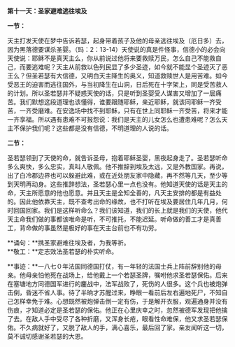 **第十一天：圣家避难逃往埃及**

**一节：**

天主打发天使在梦中告诉若瑟，起身带着孩子及他的母亲逃往埃及（厄日多）去，因为黑落德要谋杀圣婴。（玛：2：13-14）天使说的真是件怪事，信德小的必会向天使说：耶稣不是真天主么，你从前说过他将来要救赎万民，怎么自己不能救自己，而要逃难呢？天主从前救以色列民显了多少圣迹，如今就不能显个圣迹灭了恶王么？但圣若瑟有大信德，又明白天主降生的奥义，知道救赎世人是用苦难。如今受恶王的迫害而逃往国外，与当初降生在山洞，日后死在十字架上，同是受苦救人的计划。所以圣若瑟并不疑惑天使的话，只是听到圣婴受人谋害又增加了一层痛苦。我们默想这段道理也该懂得，谁要跟随耶稣，亲近耶稣，就该同耶稣一齐受苦，一齐受磨难。在安逸场中找不到耶稣，只有在世上同耶稣一齐受苦，将来才能一齐享福。所以遇有患难不可报怨说：我们是天主的儿女怎么也遭患难呢？怎么天主不保护我们呢？这些都是没有信德，不明道理的人说的话。

**二节：**

圣若瑟领到了天使的命，就告诉圣母，抱着耶稣圣婴，黑夜起身走了。圣若瑟听命多么爽快，多么忠实，真叫人敬佩。他不推辞到埃及太远，又是外教国家。再说，出了白冷郡边界也可以躲避此难，或在近处朋友家中隐藏，再不然等几天，至少等到天明再动身。这些推辞想法，圣若瑟心里一点也没有。他知道天使的话是天主的命，天主所愿意的他也愿意。并且天主是全知全善的，凡天主安排的都是有益处的。因此他依靠天主，既不查考出命的缘故，也不打听在埃及要居住几年几月，何时回国回家。我们是这样听命么？我们该知道，我们的长上就是我们的天使，他代天主命我们做的事都该唯命是听，不可推托，不能迟延。听命做的善工才是真善工，背命做的事虽然是极好的事在天主台前也不有功劳。

**诵句：**携圣家避难往埃及者，为我等祈。  
**敬工：**定志效法圣若瑟的朴实听命。

**事迹：**一八七０年法国同德国打仗，有一年轻的法国士兵上阵前辞别他的母亲。他母亲怕他死在战场上，给他戴上一个若瑟圣牌，嘱咐他求圣若瑟保佑。后来在塞塘地方同德国军进行的鏖战中，法军战败了，死伤的人很多。这个兵也被炮弹击倒，昏迷不省人事。待了半晌才苏醒过来，睁眼一看前后左右遍地死尸，不知自己怎样幸免于难。心想既然被炮弹击倒一定有伤，于是解开衣服，观遍通身并没有伤痕，才知道必定是圣若瑟的保佑。他正在心里庆幸之时，忽然被德军发现把他擒了去。在敌人手中受尽了各种折磨，又浑身长疮，眼看性命难保，他又求圣若瑟保佑。不久病就好了，又脱了敌人的手，满心喜乐，最后回了家。亲友闻听这一切，莫不诚切感谢圣若瑟的大恩。